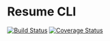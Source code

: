 # Resume CLI

[![Build Status](https://travis-ci.org/cknightdevelopment/resume-cli.svg?branch=master)](https://travis-ci.org/cknightdevelopment/resume-cli) [![Coverage Status](https://coveralls.io/repos/github/cknightdevelopment/resume-cli/badge.svg?branch=master)](https://coveralls.io/github/cknightdevelopment/resume-cli?branch=master)

